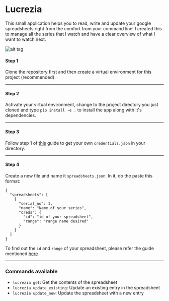 # Lucrezia

This small application helps you to read, write and update your google
spreadsheets right from the comfort from your command line! I created
this to manage all the series that I watch and have a clear overview of
what I want to watch next.

![alt tag](https://user-images.githubusercontent.com/16273130/47996434-9206fc80-e11e-11e8-901c-c5fbc56662bb.png)

#### Step 1

Clone the repository first and then create a virtual environment for this
project (recommended).

---
#### Step 2

Activate your virtual environment, change to the project directory you just cloned
and type `pip install -e .` to install the app along with it's dependencies.

---

#### Step 3
Follow step 1 of [this](https://developers.google.com/sheets/api/quickstart/python#step_1_turn_on_the)
guide to get your own `credentials.json` in your directory. <br> 

---

#### Step 4
Create a new file and name it `spreadsheets.json`. In it, do the paste this format:
```
{
  "spreadsheets": [
    {
      "serial_no": 1,
      "name": "Name of your series",
      "creds": {
        "id": "id of your spreadsheet",
        "range": "range name desired"
      }
    }
  ]
} 
```
To find out the `id` and `range` of your spreadsheet, please refer the guide mentioned [here](https://developers.google.com/sheets/api/guides/values)

---
### Commands available

- `lucrezia get`: Get the contents of the spreadsheet
- `lucrezia update_existing`: Update an existing entry in the spreadsheet
- `lucrezia update_new`: Update the spreadsheet with a new entry
